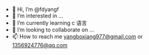- 👋 Hi, I’m @fdyangf
- 👀 I’m interested in ...
- 🌱 I’m currently learning c 语言
- 💞️ I’m looking to collaborate on ...
- 📫 How to reach me  yangboxiang977@gmail.com  or 1356924776@qq.com

<!---
fdyangf/fdyangf is a ✨ special ✨ repository because its `README.md` (this file) appears on your GitHub profile.
You can click the Preview link to take a look at your changes.
--->
